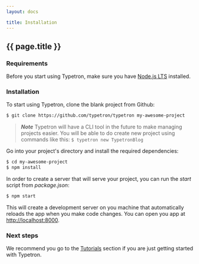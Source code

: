 ```yaml
---
layout: docs

title: Installation
---
```


## {{ page.title }}

### Requirements

Before you start using Typetron, make sure you have [Node.js LTS](https://nodejs.org) installed.

### Installation

To start using Typetron, clone the blank project from Github:
```sh
$ git clone https://github.com/typetron/typetron my-awesome-project
```
> **_Note_** Typetron will have a CLI tool in the future to make managing projects easier. You will be able to
> do create new project using commands like this: `$ typetron new TypetronBlog`

Go into your project's directory and install the required dependencies:
```sh
$ cd my-awesome-project
$ npm install
```

In order to create a server that will serve your project, you can run the _start_ script from _package.json_:
```sh
$ npm start
```
 
This will create a development server on you machine that automatically reloads the app when you make code changes.
You can open you app at [http://localhost:8000](http://localhost:8000).

### Next steps
We recommend you go to the [Tutorials](/tutorials) section if you are just getting started with Typetron. 
